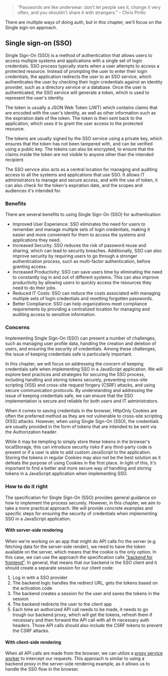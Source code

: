 > “Passwords are like underwear: don’t let people see it, change it very often, and you shouldn’t share it with strangers.” – Chris Pirillo

There are multiple ways of doing auth, but in this chapter, we'll focus on the Single sign-on approach.

## Single sign-on (SSO)

Single Sign-On (SSO) is a method of authentication that allows users to access multiple systems and applications with a single set of login credentials. SSO process typically starts when a user attempts to access a protected resource. Instead of prompting the user to enter their login credentials, the application redirects the user to an SSO service, which authenticates the user by checking their login credentials against an identity provider, such as a directory service or a database. Once the user is authenticated, the SSO service will generate a token, which is used to represent the user's identity.

The token is usually a JSON Web Token (JWT) which contains claims that are encoded with the user's identity, as well as other information such as the expiration date of the token. The token is then sent back to the application, which uses it to grant the user access to the protected resource.

The tokens are usually signed by the SSO service using a private key, which ensures that the token has not been tampered with, and can be verified using a public key. The tokens can also be encrypted, to ensure that the claims inside the token are not visible to anyone other than the intended recipient.

The SSO service also acts as a central location for managing and auditing access to all the systems and applications that use SSO. It allows IT administrators to manage and secure access, and with the use of token, it can also check for the token's expiration date, and the scopes and audiences it's intended for.

### Benefits

There are several benefits to using Single Sign-On (SSO) for authentication:

-  Improved User Experience: SSO eliminates the need for users to remember and manage multiple sets of login credentials, making it easier and more convenient for them to access the systems and applications they need.
-  Increased Security: SSO reduces the risk of password reuse and sharing, which can lead to security breaches. Additionally, SSO can also improve security by requiring users to go through a stronger authentication process, such as multi-factor authentication, before granting access.
-  Increased Productivity: SSO can save users time by eliminating the need to constantly log in and out of different systems. This can also improve productivity by allowing users to quickly access the resources they need to do their jobs.
-  Reduced IT Costs: SSO can reduce the costs associated with managing multiple sets of login credentials and resetting forgotten passwords.
-  Better Compliance: SSO can help organizations meet compliance requirements by providing a centralized location for managing and auditing access to sensitive information.

### Concerns

Implementing Single Sign-On (SSO) can present a number of challenges, such as managing user profile data, handling the creation and deletion of users, and ensuring the security of credentials. Among these challenges, the issue of keeping credentials safe is particularly important.

In this chapter, we will focus on addressing the concern of keeping credentials safe when implementing SSO in a JavaScript application. We will explore best practices and strategies for securing the SSO process, including handling and storing tokens securely, preventing cross-site scripting (XSS) and cross-site request forgery (CSRF) attacks, and using secure communication protocols. By understanding and addressing the issue of keeping credentials safe, we can ensure that the SSO implementation is secure and reliable for both users and IT administrators.

When it comes to saving credentials in the browser, HttpOnly Cookies are often the preferred method as they are not vulnerable to cross-site scripting (XSS) attacks. However, when using Single Sign-On (SSO), the credentials are usually provided in the form of tokens that are intended to be sent via the Authorization header.

While it may be tempting to simply store these tokens in the browser's localStorage, this can introduce security risks if any third-party code is present or if a user is able to add custom JavaScript to the application. Storing the tokens in regular Cookies may also not be the best solution as it defeats the purpose of using Cookies in the first place. In light of this, it's important to find a better and more secure way of handling and storing tokens in a JavaScript application when implementing SSO.

### How to do it right

The specification for Single Sign-On (SSO) provides general guidance on how to implement the process securely. However, in this chapter, we aim to take a more practical approach. We will provide concrete examples and specific steps for ensuring the security of credentials when implementing SSO in a JavaScript application.

#### With server-side rendering

When we're working on an app that might do API calls fro the server (e.g. fetching data for the server-side render), we need to have the token available on the server, which means that the cookie is the only option. In this case, we can use the approach the specification calls ["backend for frontend"](https://www.ietf.org/archive/id/draft-ietf-oauth-browser-based-apps-10.html#section-6.2). In general, that means that our backend is the SSO client and it should create a separate session for our client code:

1. Log in with a SSO provider
2. The backend logic handles the redirect URL, gets the tokens based on the activation code
3. The backend creates a session for the user and saves the tokens in the session
4. The backend redirects the user to the client app
5. Each time an authorized API call needs to be made, it needs to go trough our backend proxy, which will get the tokens, refresh them if necessary and then forward the API call with all th necessary auth headers. Those API calls should also include the CSRF tokens to prevent the CSRF attacks.

#### With client-side rendering

When all API calls are made from the browser, we can utilize a [proxy service worker](https://www.ietf.org/archive/id/draft-ietf-oauth-browser-based-apps-10.html#section-6.3.2) to intercept our requests. This approach is similar to using a backend proxy in the server-side rendering example, as it allows us to handle the SSO flow in the browser.